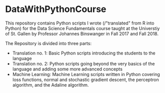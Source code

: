 # DataWithPythonCourse

This repository contains Python scripts I wrote (/"translated" from R into Python) for the Data Science Fundamentals course taught at the Universtiy of St. Gallen by Professor Johannes Binswanger in Fall 2017 and Fall 2018. 

The Repository is divided into three parts: 
<ul>
  <li> Translation no. 1: Basic Python scripts introducing the students to the language
  <li> Translation no. 2: Python scripts going beyond the very basics of the language and adding some more advanced concepts
  <li> Machine Learning: Machine Learning scripts written in Python covering loss functions, normal and stochastic gradient descent, the perceptron algorithm, and the Adaline algorithm. 
</ul>
